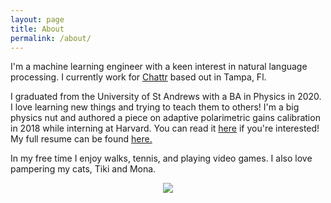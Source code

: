 ```yaml
---
layout: page
title: About
permalink: /about/
---
```


I'm a machine learning engineer with a keen interest in natural language processing. I currently work for [Chattr](https://chattr.ai/) based out in Tampa, Fl. 

I graduated from the University of St Andrews with a BA in Physics in 2020. I love learning new things and trying to teach them to others! I'm a big physics nut and authored a piece on adaptive polarimetric gains calibration in 2018 while interning at Harvard. You can read it [here](https://eventhorizontelescope.org/files/eht/files/EHT_memo_Steel_2019-CE-03.pdf) if you're interested! My full resume can be found [here.](assets/resume.pdf)

In my free time I enjoy walks, tennis, and playing video games. I also love pampering my cats, Tiki and Mona. 


<p align="center">
  <img width="auto" height="auto" src="/assets/tiki&mona.jpg">
</p>